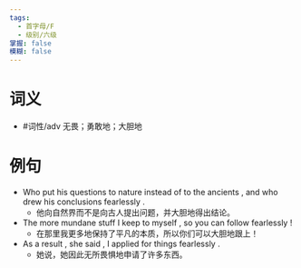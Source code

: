 ```yaml
---
tags:
  - 首字母/F
  - 级别/六级
掌握: false
模糊: false
---
```

# 词义
- #词性/adv  无畏；勇敢地；大胆地
# 例句
- Who put his questions to nature instead of to the ancients , and who drew his conclusions fearlessly .
	- 他向自然界而不是向古人提出问题，并大胆地得出结论。
- The more mundane stuff I keep to myself , so you can follow fearlessly !
	- 在那里我更多地保持了平凡的本质，所以你们可以大胆地跟上！
- As a result , she said , I applied for things fearlessly .
	- 她说，她因此无所畏惧地申请了许多东西。
